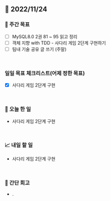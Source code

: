 ## 📅 2022/11/24


### 👏 주간 목표

- [ ] MySQL8.0 2권 81 ~ 95 읽고 정리
- [ ] 객체 지향 with TDD - 사다리 게임 2단계 구현하기
- [ ] 팀내 기술 공유 글 쓰기 (주말)

<br/>

### 일일 목표 체크리스트(어제 정한 목표)

- [x] 사다리 게임 2단계 구현

<br/>

### 💯 오늘 한 일

- 사다리 게임 2단계 구현

<br/>

### 📈 내일 할 일

- 사다리 게임 2단계 구현

<br/>

### 🤔 간단 회고

- .